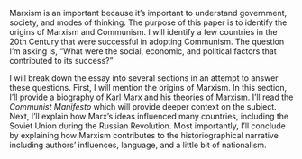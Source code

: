 Marxism is an important because it’s important to understand government, society, and modes of thinking. The purpose of this paper is to identify the origins of Marxism and Communism. I will identify a few countries in the 20th Century that were successful in adopting Communism. The question I’m asking is, “What were the social, economic, and political factors that contributed to its success?”

I will break down the essay into several sections in an attempt to answer these questions. First, I will mention the origins of Marxism. In this section, I’ll provide a biography of Karl Marx and his theories of Marxism. I’ll read the _Communist Manifesto_ which will provide deeper context on the subject. Next, I’ll explain how Marx’s ideas influenced many countries, including the Soviet Union during the Russian Revolution. Most importantly, I’ll conclude by explaining how Marxism contributes to the historiographical narrative including authors’ influences, language, and a little bit of nationalism. 

